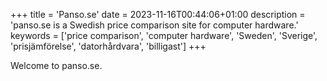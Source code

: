 +++
title = 'Panso.se'
date = 2023-11-16T00:44:06+01:00
description = 'panso.se is a Swedish price comparison site for computer hardware.'
keywords = ['price comparison', 'computer hardware', 'Sweden', 'Sverige', 'prisjämförelse', 'datorhårdvara', 'billigast']
+++

Welcome to panso.se.
